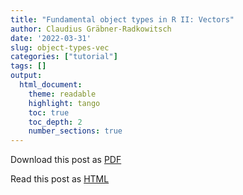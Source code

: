```yaml
---
title: "Fundamental object types in R II: Vectors"
author: Claudius Gräbner-Radkowitsch
date: '2022-03-31'
slug: object-types-vec
categories: ["tutorial"]
tags: []
output: 
  html_document:
    theme: readable
    highlight: tango
    toc: true
    toc_depth: 2
    number_sections: true
---
```


Download this post as [PDF](pdfcontent.pdf)

Read this post as [HTML](onlinecontent.html)
